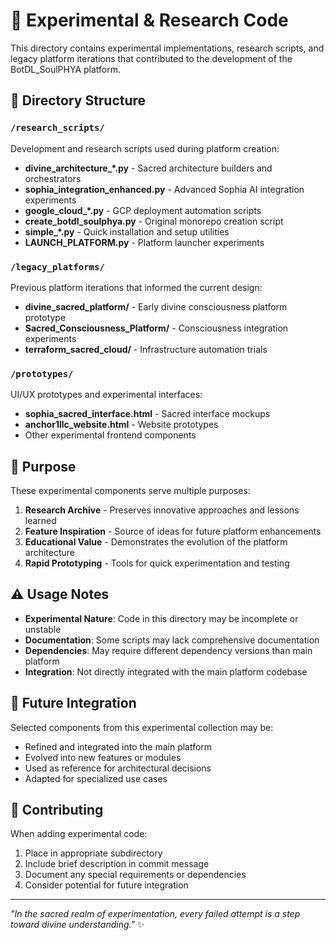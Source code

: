 # 🧪 Experimental & Research Code

This directory contains experimental implementations, research scripts, and legacy platform iterations that contributed to the development of the BotDL_SoulPHYA platform.

## 📁 Directory Structure

### `/research_scripts/`
Development and research scripts used during platform creation:
- **divine_architecture_*.py** - Sacred architecture builders and orchestrators
- **sophia_integration_enhanced.py** - Advanced Sophia AI integration experiments
- **google_cloud_*.py** - GCP deployment automation scripts
- **create_botdl_soulphya.py** - Original monorepo creation script
- **simple_*.py** - Quick installation and setup utilities
- **LAUNCH_PLATFORM.py** - Platform launcher experiments

### `/legacy_platforms/`
Previous platform iterations that informed the current design:
- **divine_sacred_platform/** - Early divine consciousness platform prototype
- **Sacred_Consciousness_Platform/** - Consciousness integration experiments
- **terraform_sacred_cloud/** - Infrastructure automation trials

### `/prototypes/`
UI/UX prototypes and experimental interfaces:
- **sophia_sacred_interface.html** - Sacred interface mockups
- **anchor1llc_website.html** - Website prototypes
- Other experimental frontend components

## 🎯 Purpose

These experimental components serve multiple purposes:

1. **Research Archive** - Preserves innovative approaches and lessons learned
2. **Feature Inspiration** - Source of ideas for future platform enhancements
3. **Educational Value** - Demonstrates the evolution of the platform architecture
4. **Rapid Prototyping** - Tools for quick experimentation and testing

## ⚠️ Usage Notes

- **Experimental Nature**: Code in this directory may be incomplete or unstable
- **Documentation**: Some scripts may lack comprehensive documentation
- **Dependencies**: May require different dependency versions than main platform
- **Integration**: Not directly integrated with the main platform codebase

## 🔮 Future Integration

Selected components from this experimental collection may be:
- Refined and integrated into the main platform
- Evolved into new features or modules
- Used as reference for architectural decisions
- Adapted for specialized use cases

## 🤝 Contributing

When adding experimental code:
1. Place in appropriate subdirectory
2. Include brief description in commit message
3. Document any special requirements or dependencies
4. Consider potential for future integration

---

*"In the sacred realm of experimentation, every failed attempt is a step toward divine understanding."* ✨
